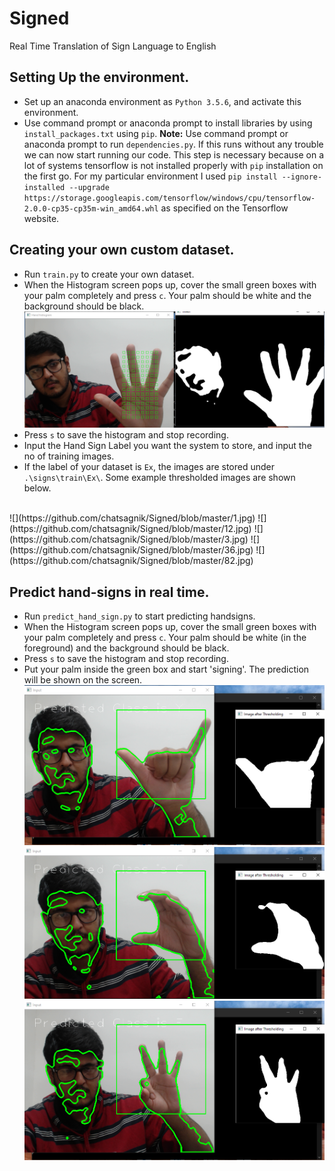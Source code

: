 # Signed
Real Time Translation of Sign Language to English

## Setting Up the environment.
* Set up an anaconda environment as `Python 3.5.6`, and activate this environment.
* Use command prompt or anaconda prompt to install libraries by using `install_packages.txt` using `pip`.
**Note:** Use command prompt or anaconda prompt to run `dependencies.py`. If this runs without any trouble we can now start running our code. This step is necessary because on a lot of systems tensorflow is not installed properly with `pip` installation on the first go. For my particular environment I used ```pip install --ignore-installed --upgrade https://storage.googleapis.com/tensorflow/windows/cpu/tensorflow-2.0.0-cp35-cp35m-win_amd64.whl``` as specified on the Tensorflow website.

## Creating your own custom dataset. 
* Run `train.py` to create your own dataset. 
* When the Histogram screen pops up, cover the small green boxes with your palm completely and press `c`. Your palm should be white and the background should be black.
![Histogram](https://github.com/chatsagnik/Signed/blob/master/Histogram.PNG)
* Press `s` to save the histogram and stop recording.
* Input the Hand Sign Label you want the system to store, and input the no of training images. 
* If the label of your dataset is `Ex`, the images are stored under `.\signs\train\Ex\`. Some example thresholded images are shown below.
<br>
![](https://github.com/chatsagnik/Signed/blob/master/1.jpg)
![](https://github.com/chatsagnik/Signed/blob/master/12.jpg)
![](https://github.com/chatsagnik/Signed/blob/master/3.jpg)
![](https://github.com/chatsagnik/Signed/blob/master/36.jpg)
![](https://github.com/chatsagnik/Signed/blob/master/82.jpg)

## Predict hand-signs in real time.
* Run `predict_hand_sign.py` to start predicting handsigns.
* When the Histogram screen pops up, cover the small green boxes with your palm completely and press `c`. Your palm should be white (in the foreground) and the background should be black.
* Press `s` to save the histogram and stop recording.
* Put your palm inside the green box and start 'signing'. The prediction will be shown on the screen.
![Predicted Y](https://github.com/chatsagnik/Signed/blob/master/Predicted_Y.PNG)
![Predicted C](https://github.com/chatsagnik/Signed/blob/master/Predicted_C.PNG)
![Predicted F](https://github.com/chatsagnik/Signed/blob/master/Predicted_F.PNG)
